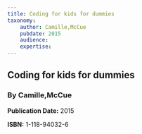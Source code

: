 ```yaml
---
title: Coding for kids for dummies
taxonomy:
	author: Camille,McCue
	pubdate: 2015
	audience: 
	expertise: 
---
```

## Coding for kids for dummies
### By Camille,McCue

**Publication Date:** 2015

**ISBN:** 1-118-94032-6